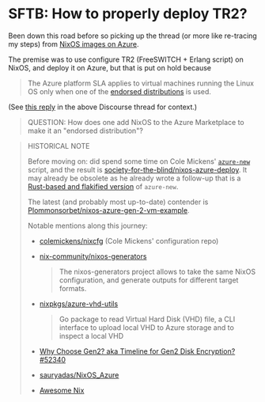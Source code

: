 # SFTB: How to properly deploy TR2?

Been down this road before so picking up the thread (or more like re-tracing my steps) from [NixOS images on Azure](https://discourse.nixos.org/t/nixos-images-on-azure/7062).

The premise was to use configure TR2 (FreeSWITCH + Erlang script) on NixOS, and deploy it on Azure, but that is put on hold because

> The Azure platform SLA applies to virtual machines running the Linux OS only when one of the [endorsed distributions](https://docs.microsoft.com/en-us/azure/virtual-machines/linux/endorsed-distros) is used.

(See [this reply](https://discourse.nixos.org/t/nixos-images-on-azure/7062/22) in the above Discourse thread for context.)

> QUESTION: How does one add NixOS to the Azure Marketplace to make it an "endorsed distribution"?

> HISTORICAL NOTE
>
> Before moving on: did spend some time on Cole Mickens' [`azure-new`](https://github.com/NixOS/nixpkgs/tree/master/nixos/maintainers/scripts/azure-new) script, and the result is [society-for-the-blind/nixos-azure-deploy](https://github.com/society-for-the-blind/nixos-azure-deploy). It may already be obsolete as he already wrote a follow-up that is a [Rust-based and flakified version](https://github.com/colemickens/flake-azure-demo/tree/dev) of `azure-new`.
>
> The latest (and probably most up-to-date) contender is [Plommonsorbet/nixos-azure-gen-2-vm-example](https://github.com/Plommonsorbet/nixos-azure-gen-2-vm-example).
>
> Notable mentions along this journey:
>
> + [colemickens/nixcfg](https://github.com/colemickens/nixcfg/) (Cole Mickens' configuration repo)
>
> + [nix-community/nixos-generators](https://github.com/nix-community/nixos-generators)
>   > The nixos-generators project allows to take the same NixOS configuration, and generate outputs for different target formats.
>
> + [nixpkgs/azure-vhd-utils](https://pkgs.on-nix.com/nixpkgs/azure-vhd-utils/)
>
>   > Go package to read Virtual Hard Disk (VHD) file, a CLI interface to upload local VHD to Azure storage and to inspect a local VHD
>
> + [Why Choose Gen2? aka Timeline for Gen2 Disk Encryption? #52340](https://github.com/MicrosoftDocs/azure-docs/issues/52340)
>
> + [sauryadas/NixOS_Azure](https://github.com/sauryadas/NixOS_Azure)
>
> + [Awesome Nix](https://nix-community.github.io/awesome-nix/)
